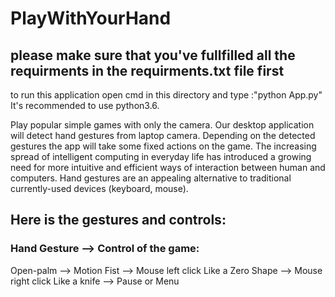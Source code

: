 # PlayWithYourHand
## please make sure that you've fullfilled all  the requirments in the requirments.txt file first
to run this application open cmd in this directory and type :"python App.py"
It's recommended to use python3.6.


Play popular simple games with only the camera. Our desktop application will detect hand gestures from laptop camera. Depending on the detected gestures the app will take some fixed actions on the game.
The increasing spread of intelligent computing in everyday life has introduced a growing need for more intuitive and efficient ways of interaction between human and computers. Hand gestures are an appealing alternative to traditional currently-used devices (keyboard, mouse). 
## Here is the gestures and controls:

### Hand Gesture --> Control of the game:
Open-palm --> Motion
Fist --> Mouse left click
Like a Zero Shape --> Mouse right click
Like a knife --> Pause or Menu